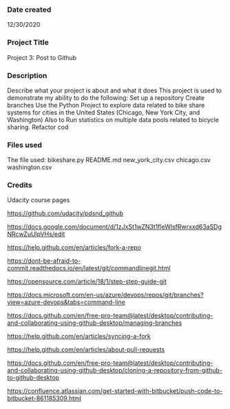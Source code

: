 ### Date created
12/30/2020

### Project Title
Project 3: Post to Github

### Description
Describe what your project is about and what it does
This project is used to demonstrate my ability to do the following:
Set up a repository
Create branches
Use the Python Project to explore data related to bike share systems for cities in the United States (Chicago, New York City, and Washington) Also to Run statistics on multiple data pools related to bicycle sharing.
Refactor cod

### Files used
The file used:
bikeshare.py
README.md
new_york_city.csv
chicago.csv
washington.csv

### Credits
Udacity course pages

https://github.com/udacity/pdsnd_github

https://docs.google.com/document/d/1zJxSt1wZN3t1fleWlsfRwrxxd63aSDgNRcwZuUlpVHs/edit

https://help.github.com/en/articles/fork-a-repo

https://dont-be-afraid-to-commit.readthedocs.io/en/latest/git/commandlinegit.html

https://opensource.com/article/18/1/step-step-guide-git

https://docs.microsoft.com/en-us/azure/devops/repos/git/branches?view=azure-devops&tabs=command-line

https://docs.github.com/en/free-pro-team@latest/desktop/contributing-and-collaborating-using-github-desktop/managing-branches

https://help.github.com/en/articles/syncing-a-fork

https://help.github.com/en/articles/about-pull-requests

https://docs.github.com/en/free-pro-team@latest/desktop/contributing-and-collaborating-using-github-desktop/cloning-a-repository-from-github-to-github-desktop

https://confluence.atlassian.com/get-started-with-bitbucket/push-code-to-bitbucket-861185309.html
